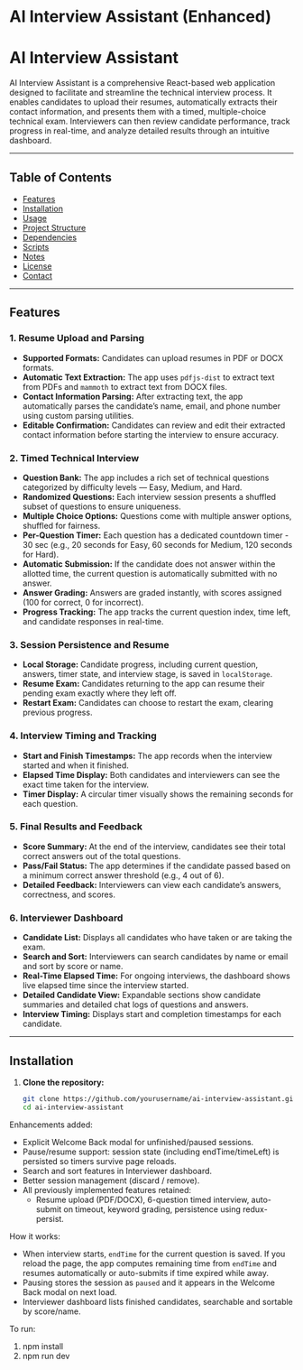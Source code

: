 # AI Interview Assistant (Enhanced)

# AI Interview Assistant

AI Interview Assistant is a comprehensive React-based web application designed to facilitate and streamline the technical interview process. It enables candidates to upload their resumes, automatically extracts their contact information, and presents them with a timed, multiple-choice technical exam. Interviewers can then review candidate performance, track progress in real-time, and analyze detailed results through an intuitive dashboard.

---

## Table of Contents

- [Features](#features)
- [Installation](#installation)
- [Usage](#usage)
- [Project Structure](#project-structure)
- [Dependencies](#dependencies)
- [Scripts](#scripts)
- [Notes](#notes)
- [License](#license)
- [Contact](#contact)

---

## Features

### 1. Resume Upload and Parsing

- **Supported Formats:** Candidates can upload resumes in PDF or DOCX formats.
- **Automatic Text Extraction:** The app uses `pdfjs-dist` to extract text from PDFs and `mammoth` to extract text from DOCX files.
- **Contact Information Parsing:** After extracting text, the app automatically parses the candidate’s name, email, and phone number using custom parsing utilities.
- **Editable Confirmation:** Candidates can review and edit their extracted contact information before starting the interview to ensure accuracy.

### 2. Timed Technical Interview

- **Question Bank:** The app includes a rich set of technical questions categorized by difficulty levels — Easy, Medium, and Hard.
- **Randomized Questions:** Each interview session presents a shuffled subset of questions to ensure uniqueness.
- **Multiple Choice Options:** Questions come with multiple answer options, shuffled for fairness.
- **Per-Question Timer:** Each question has a dedicated countdown timer - 30 sec (e.g., 20 seconds for Easy, 60 seconds for Medium, 120 seconds for Hard).
- **Automatic Submission:** If the candidate does not answer within the allotted time, the current question is automatically submitted with no answer.
- **Answer Grading:** Answers are graded instantly, with scores assigned (100 for correct, 0 for incorrect).
- **Progress Tracking:** The app tracks the current question index, time left, and candidate responses in real-time.

### 3. Session Persistence and Resume

- **Local Storage:** Candidate progress, including current question, answers, timer state, and interview stage, is saved in `localStorage`.
- **Resume Exam:** Candidates returning to the app can resume their pending exam exactly where they left off.
- **Restart Exam:** Candidates can choose to restart the exam, clearing previous progress.

### 4. Interview Timing and Tracking

- **Start and Finish Timestamps:** The app records when the interview started and when it finished.
- **Elapsed Time Display:** Both candidates and interviewers can see the exact time taken for the interview.
- **Timer Display:** A circular timer visually shows the remaining seconds for each question.

### 5. Final Results and Feedback

- **Score Summary:** At the end of the interview, candidates see their total correct answers out of the total questions.
- **Pass/Fail Status:** The app determines if the candidate passed based on a minimum correct answer threshold (e.g., 4 out of 6).
- **Detailed Feedback:** Interviewers can view each candidate’s answers, correctness, and scores.

### 6. Interviewer Dashboard

- **Candidate List:** Displays all candidates who have taken or are taking the exam.
- **Search and Sort:** Interviewers can search candidates by name or email and sort by score or name.
- **Real-Time Elapsed Time:** For ongoing interviews, the dashboard shows live elapsed time since the interview started.
- **Detailed Candidate View:** Expandable sections show candidate summaries and detailed chat logs of questions and answers.
- **Interview Timing:** Displays start and completion timestamps for each candidate.

---

## Installation

1. **Clone the repository:**

   ```bash
   git clone https://github.com/yourusername/ai-interview-assistant.git
   cd ai-interview-assistant

Enhancements added:
- Explicit Welcome Back modal for unfinished/paused sessions.
- Pause/resume support: session state (including endTime/timeLeft) is persisted so timers survive page reloads.
- Search and sort features in Interviewer dashboard.
- Better session management (discard / remove).
- All previously implemented features retained:
  - Resume upload (PDF/DOCX), 6-question timed interview, auto-submit on timeout, keyword grading, persistence using redux-persist.

How it works:
- When interview starts, `endTime` for the current question is saved. If you reload the page, the app computes remaining time from `endTime` and resumes automatically or auto-submits if time expired while away.
- Pausing stores the session as `paused` and it appears in the Welcome Back modal on next load.
- Interviewer dashboard lists finished candidates, searchable and sortable by score/name.

To run:
1. npm install
2. npm run dev

